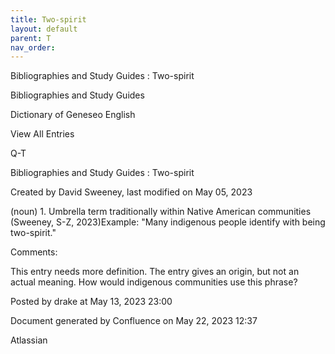 ```yaml
---
title: Two-spirit
layout: default
parent: T
nav_order:
---
```


Bibliographies and Study Guides : Two-spirit

Bibliographies and Study Guides

Dictionary of Geneseo English

View All Entries

Q-T

Bibliographies and Study Guides : Two-spirit

Created by  David Sweeney, last modified on May 05, 2023

(noun) 1. Umbrella term traditionally within Native American communities (Sweeney, S-Z, 2023)Example: &quot;Many indigenous people identify with being two-spirit.&quot;

Comments:

This entry needs more definition. The entry gives an origin, but not an actual meaning. How would indigenous communities use this phrase?

Posted by drake at May 13, 2023 23:00

Document generated by Confluence on May 22, 2023 12:37

Atlassian
